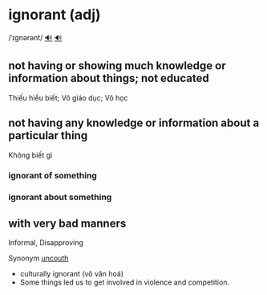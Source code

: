 # ignorant (adj)

/ˈɪɡnərənt/ [🔊](https://www.oxfordlearnersdictionaries.com/media/english/uk_pron/i/ign/ignor/ignorant__gb_1.mp3) [🔊](https://www.oxfordlearnersdictionaries.com/media/english/us_pron/i/ign/ignor/ignorant__us_1.mp3)

## not having or showing much knowledge or information about things; not educated

Thiếu hiểu biết; Vô giáo dục; Vô học

## not having any knowledge or information about a particular thing

Không biết gì

### ignorant of something

### ignorant about something

## with very bad manners

Informal, Disapproving

Synonym [uncouth]()

- culturally ignorant (vô văn hoá)
- Some things led us to get involved in violence and competition.